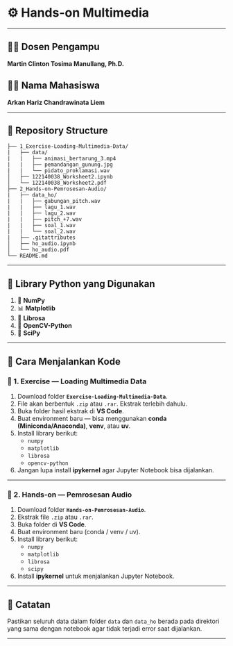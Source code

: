 # ⚙️ Hands-on Multimedia  

---

## 👨‍🏫 Dosen Pengampu  
**Martin Clinton Tosima Manullang, Ph.D.**

## 👨‍💻 Nama Mahasiswa  
**Arkan Hariz Chandrawinata Liem**

---

## 📂 Repository Structure  

```
├── 1_Exercise-Loading-Multimedia-Data/
|   ├── data/
|   |   ├── animasi_bertarung_3.mp4
|   |   ├── pemandangan_gunung.jpg
|   |   └── pidato_proklamasi.wav
│   ├── 122140038_Worksheet2.ipynb        
│   └── 122140038_Worksheet2.pdf         
├── 2_Hands-on-Pemrosesan-Audio/
|   ├── data_ho/
|   |   ├── gabungan_pitch.wav
|   |   ├── lagu_1.wav
|   |   ├── lagu_2.wav
|   |   ├── pitch_+7.wav
|   |   ├── soal_1.wav
|   |   └── soal_2.wav
|   ├── .gitattributes     
│   ├── ho_audio.ipynb
│   └── ho_audio.pdf
└── README.md              
```


---

## 🧠 Library Python yang Digunakan  
1. 🧮 **NumPy**  
2. 📊 **Matplotlib**  
3. 🎵 **Librosa**  
4. 🎥 **OpenCV-Python**  
5. 🔬 **SciPy**

---

## 🚀 Cara Menjalankan Kode  

### 🔹 1. Exercise — Loading Multimedia Data  
1. Download folder **`Exercise-Loading-Multimedia-Data`**.  
2. File akan berbentuk `.zip` atau `.rar`. Ekstrak terlebih dahulu.  
3. Buka folder hasil ekstrak di **VS Code**.  
4. Buat environment baru — bisa menggunakan **conda (Miniconda/Anaconda)**, **venv**, atau **uv**.  
5. Install library berikut:  
   - `numpy`  
   - `matplotlib`  
   - `librosa`  
   - `opencv-python`  
6. Jangan lupa install **ipykernel** agar Jupyter Notebook bisa dijalankan.  

---

### 🔹 2. Hands-on — Pemrosesan Audio  
1. Download folder **`Hands-on-Pemrosesan-Audio`**.  
2. Ekstrak file `.zip` atau `.rar`.  
3. Buka folder di **VS Code**.  
4. Buat environment baru (conda / venv / uv).  
5. Install library berikut:  
   - `numpy`  
   - `matplotlib`  
   - `librosa`  
   - `scipy`  
6. Install **ipykernel** untuk menjalankan Jupyter Notebook.  

---

## 🌌 Catatan  
Pastikan seluruh data dalam folder `data` dan `data_ho` berada pada direktori yang sama dengan notebook agar tidak terjadi error saat dijalankan.  

---
